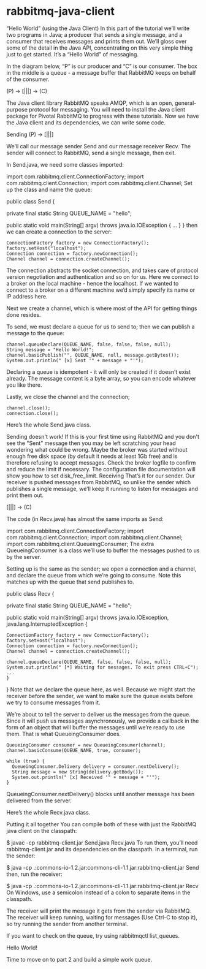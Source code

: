 # rabbitmq-java-client

“Hello World”
(using the Java Client)
In this part of the tutorial we’ll write two programs in Java; a producer that sends a single message, and a consumer that receives messages and prints them out. We’ll gloss over some of the detail in the Java API, concentrating on this very simple thing just to get started. It’s a “Hello World” of messaging.

In the diagram below, “P” is our producer and “C” is our consumer. The box in the middle is a queue - a message buffer that RabbitMQ keeps on behalf of the consumer.

(P) -> [|||] -> (C)

The Java client library
RabbitMQ speaks AMQP, which is an open,
general-purpose protocol for messaging. You will need to install
the Java client package for Pivotal RabbitMQ to progress with
these tutorials.
Now we have the Java client and its dependencies, we can write some code.

Sending
(P) -> [|||]

We’ll call our message sender Send and our message receiver Recv. The sender will connect to RabbitMQ, send a single message, then exit.

In Send.java, we need some classes imported:

import com.rabbitmq.client.ConnectionFactory;
import com.rabbitmq.client.Connection;
import com.rabbitmq.client.Channel;
Set up the class and name the queue:

public class Send {

  private final static String QUEUE_NAME = "hello";

  public static void main(String[] argv)
      throws java.io.IOException {
      ...
  }
}
then we can create a connection to the server:

    ConnectionFactory factory = new ConnectionFactory();
    factory.setHost("localhost");
    Connection connection = factory.newConnection();
    Channel channel = connection.createChannel();
The connection abstracts the socket connection, and takes care of protocol version negotiation and authentication and so on for us. Here we connect to a broker on the local machine - hence the localhost. If we wanted to connect to a broker on a different machine we’d simply specify its name or IP address here.

Next we create a channel, which is where most of the API for getting things done resides.

To send, we must declare a queue for us to send to; then we can publish a message to the queue:

    channel.queueDeclare(QUEUE_NAME, false, false, false, null);
    String message = "Hello World!";
    channel.basicPublish("", QUEUE_NAME, null, message.getBytes());
    System.out.println(" [x] Sent '" + message + "'");
Declaring a queue is idempotent - it will only be created if it doesn’t exist already. The message content is a byte array, so you can encode whatever you like there.

Lastly, we close the channel and the connection;

    channel.close();
    connection.close();
Here’s the whole Send.java class.

Sending doesn't work!
If this is your first time using RabbitMQ and you don't see the "Sent"
message then you may be left scratching your head wondering what could
be wrong. Maybe the broker was started without enough free disk space
(by default it needs at least 1Gb free) and is therefore refusing to
accept messages. Check the broker logfile to confirm and reduce the
limit if necessary. The configuration
file documentation will show you how to set disk_free_limit.
Receiving
That’s it for our sender. Our receiver is pushed messages from RabbitMQ, so unlike the sender which publishes a single message, we’ll keep it running to listen for messages and print them out.

[|||] -> (C)

The code (in Recv.java) has almost the same imports as Send:

import com.rabbitmq.client.ConnectionFactory;
import com.rabbitmq.client.Connection;
import com.rabbitmq.client.Channel;
import com.rabbitmq.client.QueueingConsumer;
The extra QueueingConsumer is a class we’ll use to buffer the messages pushed to us by the server.

Setting up is the same as the sender; we open a connection and a channel, and declare the queue from which we’re going to consume. Note this matches up with the queue that send publishes to.

public class Recv {

  private final static String QUEUE_NAME = "hello";

  public static void main(String[] argv)
      throws java.io.IOException,
             java.lang.InterruptedException {

    ConnectionFactory factory = new ConnectionFactory();
    factory.setHost("localhost");
    Connection connection = factory.newConnection();
    Channel channel = connection.createChannel();

    channel.queueDeclare(QUEUE_NAME, false, false, false, null);
    System.out.println(" [*] Waiting for messages. To exit press CTRL+C");
    ...
    }
}
Note that we declare the queue here, as well. Because we might start the receiver before the sender, we want to make sure the queue exists before we try to consume messages from it.

We’re about to tell the server to deliver us the messages from the queue. Since it will push us messages asynchronously, we provide a callback in the form of an object that will buffer the messages until we’re ready to use them. That is what QueueingConsumer does.

    QueueingConsumer consumer = new QueueingConsumer(channel);
    channel.basicConsume(QUEUE_NAME, true, consumer);

    while (true) {
      QueueingConsumer.Delivery delivery = consumer.nextDelivery();
      String message = new String(delivery.getBody());
      System.out.println(" [x] Received '" + message + "'");
    }
QueueingConsumer.nextDelivery() blocks until another message has been delivered from the server.

Here’s the whole Recv.java class.

Putting it all together
You can compile both of these with just the RabbitMQ java client on the classpath:

$ javac -cp rabbitmq-client.jar Send.java Recv.java
To run them, you’ll need rabbitmq-client.jar and its dependencies on the classpath. In a terminal, run the sender:

$ java -cp .:commons-io-1.2.jar:commons-cli-1.1.jar:rabbitmq-client.jar Send
then, run the receiver:

$ java -cp .:commons-io-1.2.jar:commons-cli-1.1.jar:rabbitmq-client.jar Recv
On Windows, use a semicolon instead of a colon to separate items in the classpath.

The receiver will print the message it gets from the sender via RabbitMQ. The receiver will keep running, waiting for messages (Use Ctrl-C to stop it), so try running the sender from another terminal.

If you want to check on the queue, try using rabbitmqctl list_queues.

Hello World!

Time to move on to part 2 and build a simple work queue.

